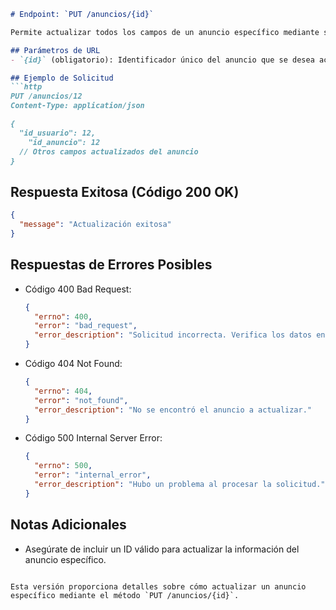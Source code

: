 
```markdown
# Endpoint: `PUT /anuncios/{id}`

Permite actualizar todos los campos de un anuncio específico mediante su identificador único.

## Parámetros de URL
- `{id}` (obligatorio): Identificador único del anuncio que se desea actualizar.

## Ejemplo de Solicitud
```http
PUT /anuncios/12
Content-Type: application/json

{
  "id_usuario": 12,
    "id_anuncio": 12
  // Otros campos actualizados del anuncio
}
```

## Respuesta Exitosa (Código 200 OK)
```json
{
  "message": "Actualización exitosa"
}
```

## Respuestas de Errores Posibles
- Código 400 Bad Request:

  ```json
  {
    "errno": 400,
    "error": "bad_request",
    "error_description": "Solicitud incorrecta. Verifica los datos enviados."
  }
  ```

- Código 404 Not Found:

  ```json
  {
    "errno": 404,
    "error": "not_found",
    "error_description": "No se encontró el anuncio a actualizar."
  }
  ```

- Código 500 Internal Server Error:
  ```json
  {
    "errno": 500,
    "error": "internal_error",
    "error_description": "Hubo un problema al procesar la solicitud."
  }
  ```

## Notas Adicionales

- Asegúrate de incluir un ID válido para actualizar la información del anuncio específico.
```

Esta versión proporciona detalles sobre cómo actualizar un anuncio específico mediante el método `PUT /anuncios/{id}`.